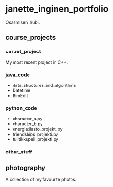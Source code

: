 # janette_inginen_portfolio
Osaamiseni hubi.

## course_projects
### carpet_project
My most recent project in C++.

### java_code
* data_structures_and_algorithms
* Datetime
* BimEdit


### python_code
* character_a.py
* character_b.py
* energiatilasto_projekti.py
* friendships_projekti.py
* tulitikkupeli_projekti.py

### other_stuff


## photography
A collection of my favourite photos.
